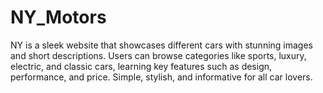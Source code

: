 # NY_Motors
NY is a sleek website that showcases different cars with stunning images and short descriptions. Users can browse categories like sports, luxury, electric, and classic cars, learning key features such as design, performance, and price. Simple, stylish, and informative for all car lovers.
